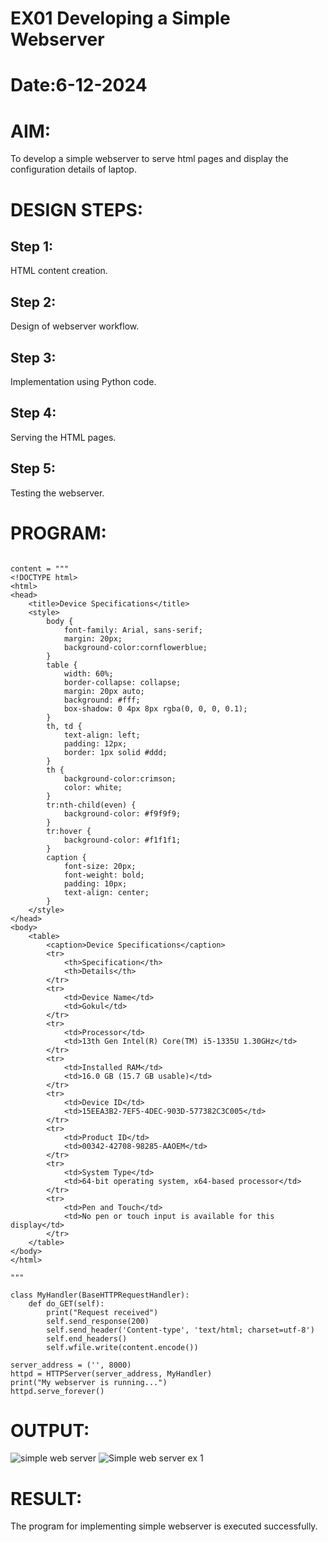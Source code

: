 # EX01 Developing a Simple Webserver

# Date:6-12-2024
# AIM:
To develop a simple webserver to serve html pages and display the configuration details of laptop.

# DESIGN STEPS:
## Step 1:
HTML content creation.

## Step 2:
Design of webserver workflow.

## Step 3:
Implementation using Python code.

## Step 4:
Serving the HTML pages.

## Step 5:
Testing the webserver.

# PROGRAM:
```from http.server import HTTPServer, BaseHTTPRequestHandler

content = """
<!DOCTYPE html>
<html>
<head>
    <title>Device Specifications</title>
    <style>
        body {
            font-family: Arial, sans-serif;
            margin: 20px;
            background-color:cornflowerblue;
        }
        table {
            width: 60%;
            border-collapse: collapse;
            margin: 20px auto;
            background: #fff;
            box-shadow: 0 4px 8px rgba(0, 0, 0, 0.1);
        }
        th, td {
            text-align: left;
            padding: 12px;
            border: 1px solid #ddd;
        }
        th {
            background-color:crimson;
            color: white;
        }
        tr:nth-child(even) {
            background-color: #f9f9f9;
        }
        tr:hover {
            background-color: #f1f1f1;
        }
        caption {
            font-size: 20px;
            font-weight: bold;
            padding: 10px;
            text-align: center;
        }
    </style>
</head>
<body>
    <table>
        <caption>Device Specifications</caption>
        <tr>
            <th>Specification</th>
            <th>Details</th>
        </tr>
        <tr>
            <td>Device Name</td>
            <td>Gokul</td>
        </tr>
        <tr>
            <td>Processor</td>
            <td>13th Gen Intel(R) Core(TM) i5-1335U 1.30GHz</td>
        </tr>
        <tr>
            <td>Installed RAM</td>
            <td>16.0 GB (15.7 GB usable)</td>
        </tr>
        <tr>
            <td>Device ID</td>
            <td>15EEA3B2-7EF5-4DEC-903D-577382C3C005</td>
        </tr>
        <tr>
            <td>Product ID</td>
            <td>00342-42708-98285-AAOEM</td>
        </tr>
        <tr>
            <td>System Type</td>
            <td>64-bit operating system, x64-based processor</td>
        </tr>
        <tr>
            <td>Pen and Touch</td>
            <td>No pen or touch input is available for this display</td>
        </tr>
    </table>
</body>
</html>

"""

class MyHandler(BaseHTTPRequestHandler):
    def do_GET(self):
        print("Request received")
        self.send_response(200)
        self.send_header('Content-type', 'text/html; charset=utf-8')
        self.end_headers()
        self.wfile.write(content.encode())

server_address = ('', 8000)
httpd = HTTPServer(server_address, MyHandler)
print("My webserver is running...")
httpd.serve_forever()
```
# OUTPUT:
![simple web server ](https://github.com/user-attachments/assets/d14d2dc0-5245-490b-a7a8-66a571ad6ebd)
![Simple web server ex 1](https://github.com/user-attachments/assets/73cb9763-c181-4e7e-922c-37b9b3ccabd1)

# RESULT:
The program for implementing simple webserver is executed successfully.
